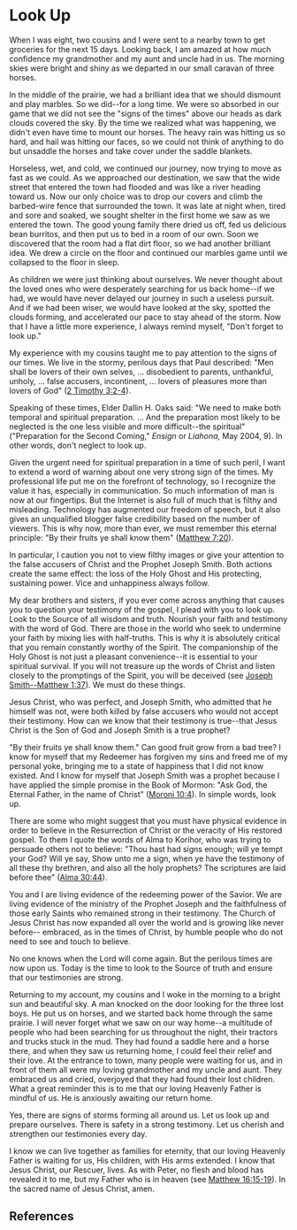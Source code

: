 # Look Up

When I was eight, two cousins and I were sent to a nearby town to get
groceries for the next 15 days. Looking back, I am amazed at how much
confidence my grandmother and my aunt and uncle had in us. The morning skies
were bright and shiny as we departed in our small caravan of three horses.

In the middle of the prairie, we had a brilliant idea that we should dismount
and play marbles. So we did--for a long time. We were so absorbed in our game
that we did not see the "signs of the times" above our heads as dark clouds
covered the sky. By the time we realized what was happening, we didn't even
have time to mount our horses. The heavy rain was hitting us so hard, and hail
was hitting our faces, so we could not think of anything to do but unsaddle
the horses and take cover under the saddle blankets.

Horseless, wet, and cold, we continued our journey, now trying to move as fast
as we could. As we approached our destination, we saw that the wide street
that entered the town had flooded and was like a river heading toward us. Now
our only choice was to drop our covers and climb the barbed-wire fence that
surrounded the town. It was late at night when, tired and sore and soaked, we
sought shelter in the first home we saw as we entered the town. The good young
family there dried us off, fed us delicious bean burritos, and then put us to
bed in a room of our own. Soon we discovered that the room had a flat dirt
floor, so we had another brilliant idea. We drew a circle on the floor and
continued our marbles game until we collapsed to the floor in sleep.

As children we were just thinking about ourselves. We never thought about the
loved ones who were desperately searching for us back home--if we had, we
would have never delayed our journey in such a useless pursuit. And if we had
been wiser, we would have looked at the sky, spotted the clouds forming, and
accelerated our pace to stay ahead of the storm. Now that I have a little more
experience, I always remind myself, "Don't forget to look up."

My experience with my cousins taught me to pay attention to the signs of our
times. We live in the stormy, perilous days that Paul described: "Men shall be
lovers of their own selves, ... disobedient to parents, unthankful, unholy, ...
false accusers, incontinent, ... lovers of pleasures more than lovers of God"
([2 Timothy 3:2-4](/scriptures/nt/2-tim/3.2-4?lang=eng#1)).

Speaking of these times, Elder Dallin H. Oaks said: "We need to make both
temporal and spiritual preparation. ... And the preparation most likely to be
neglected is the one less visible and more difficult--the spiritual"
("Preparation for the Second Coming," _Ensign_ or _Liahona,_ May 2004, 9). In
other words, don't neglect to look up.

Given the urgent need for spiritual preparation in a time of such peril, I
want to extend a word of warning about one very strong sign of the times. My
professional life put me on the forefront of technology, so I recognize the
value it has, especially in communication. So much information of man is now
at our fingertips. But the Internet is also full of much that is filthy and
misleading. Technology has augmented our freedom of speech, but it also gives
an unqualified blogger false credibility based on the number of viewers. This
is why now, more than ever, we must remember this eternal principle: "By their
fruits ye shall know them" ([Matthew
7:20](/scriptures/nt/matt/7.20?lang=eng#19)).

In particular, I caution you not to view filthy images or give your attention
to the false accusers of Christ and the Prophet Joseph Smith. Both actions
create the same effect: the loss of the Holy Ghost and His protecting,
sustaining power. Vice and unhappiness always follow.

My dear brothers and sisters, if you ever come across anything that causes you
to question your testimony of the gospel, I plead with you to look up. Look to
the Source of all wisdom and truth. Nourish your faith and testimony with the
word of God. There are those in the world who seek to undermine your faith by
mixing lies with half-truths. This is why it is absolutely critical that you
remain constantly worthy of the Spirit. The companionship of the Holy Ghost is
not just a pleasant convenience--it is essential to your spiritual survival.
If you will not treasure up the words of Christ and listen closely to the
promptings of the Spirit, you will be deceived (see [Joseph Smith--Matthew
1:37](/scriptures/pgp/js-m/1.37?lang=eng#36)). We must do these things.

Jesus Christ, who was perfect, and Joseph Smith, who admitted that he himself
was not, were both killed by false accusers who would not accept their
testimony. How can we know that their testimony is true--that Jesus Christ is
the Son of God and Joseph Smith is a true prophet?

"By their fruits ye shall know them." Can good fruit grow from a bad tree? I
know for myself that my Redeemer has forgiven my sins and freed me of my
personal yoke, bringing me to a state of happiness that I did not know
existed. And I know for myself that Joseph Smith was a prophet because I have
applied the simple promise in the Book of Mormon: "Ask God, the Eternal
Father, in the name of Christ" ([Moroni
10:4](/scriptures/bofm/moro/10.4?lang=eng#3)). In simple words, look up.

There are some who might suggest that you must have physical evidence in order
to believe in the Resurrection of Christ or the veracity of His restored
gospel. To them I quote the words of Alma to Korihor, who was trying to
persuade others not to believe: "Thou hast had signs enough; will ye tempt
your God? Will ye say, Show unto me a sign, when ye have the testimony of all
these thy brethren, and also all the holy prophets? The scriptures are laid
before thee" ([Alma 30:44](/scriptures/bofm/alma/30.44?lang=eng#43)).

You and I are living evidence of the redeeming power of the Savior. We are
living evidence of the ministry of the Prophet Joseph and the faithfulness of
those early Saints who remained strong in their testimony. The Church of Jesus
Christ has now expanded all over the world and is growing like never before--
embraced, as in the times of Christ, by humble people who do not need to see
and touch to believe.

No one knows when the Lord will come again. But the perilous times are now
upon us. Today is the time to look to the Source of truth and ensure that our
testimonies are strong.

Returning to my account, my cousins and I woke in the morning to a bright sun
and beautiful sky. A man knocked on the door looking for the three lost boys.
He put us on horses, and we started back home through the same prairie. I will
never forget what we saw on our way home--a multitude of people who had been
searching for us throughout the night, their tractors and trucks stuck in the
mud. They had found a saddle here and a horse there, and when they saw us
returning home, I could feel their relief and their love. At the entrance to
town, many people were waiting for us, and in front of them all were my loving
grandmother and my uncle and aunt. They embraced us and cried, overjoyed that
they had found their lost children. What a great reminder this is to me that
our loving Heavenly Father is mindful of us. He is anxiously awaiting our
return home.

Yes, there are signs of storms forming all around us. Let us look up and
prepare ourselves. There is safety in a strong testimony. Let us cherish and
strengthen our testimonies every day.

I know we can live together as families for eternity, that our loving Heavenly
Father is waiting for us, His children, with His arms extended. I know that
Jesus Christ, our Rescuer, lives. As with Peter, no flesh and blood has
revealed it to me, but my Father who is in heaven (see [Matthew
16:15-19](/scriptures/nt/matt/16.15-19?lang=eng#14)). In the sacred name of
Jesus Christ, amen.

## References

